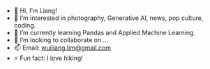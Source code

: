 - 👋 Hi, I’m Liang!
- 👀 I’m interested in photography, Generative AI, news, pop culture, coding.
- 🌱 I’m currently learning Pandas and Applied Machine Learning.
- 💞️ I’m looking to collaborate on ...
- 📫 Email: wuiliang.lim@gmail.com
- ⚡ Fun fact: I love hiking!

<!---
limwuiliang/limwuiliang is a ✨ special ✨ repository because its `README.md` (this file) appears on your GitHub profile.
You can click the Preview link to take a look at your changes.
--->

